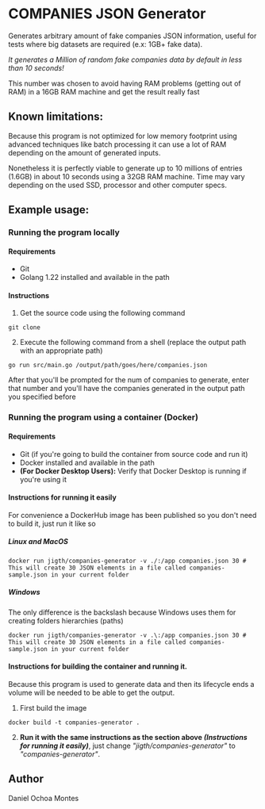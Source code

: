 # COMPANIES JSON Generator

Generates arbitrary amount of fake companies JSON information, useful for tests where big datasets are required (e.x: 1GB+ fake data).

_It generates a Million of random fake companies data by default in less than 10 seconds!_

This number was chosen to avoid having RAM problems (getting out of RAM) in a 16GB RAM machine and get the result really fast

## Known limitations:

Because this program is not optimized for low memory footprint using advanced techniques like batch processing it can use a lot of RAM depending on the amount of generated inputs.

Nonetheless it is perfectly viable to generate up to 10 millions of entries (1.6GB) in about 10 seconds using a 32GB RAM machine. Time may vary depending on the used SSD, processor and other computer specs.

## Example usage: 

### Running the program locally

#### Requirements

* Git
* Golang 1.22 installed and available in the path

#### Instructions

1. Get the source code using the following command

```shell
git clone
```

2. Execute the following command from a shell (replace the output path with an appropriate path)

```shell
go run src/main.go /output/path/goes/here/companies.json
```

After that you'll be prompted for the num of companies to generate, enter that number and you'll have the companies generated in the output path you specified before

### Running the program using a container (Docker)

#### Requirements

* Git (if you're going to build the container from source code and run it)
* Docker installed and available in the path
* **(For Docker Desktop Users):** Verify that Docker Desktop is running if you're using it

#### Instructions for running it easily

For convenience a DockerHub image has been published so you don't need to build it, just run it like so

##### Linux and MacOS

```shell
docker run jigth/companies-generator -v ./:/app companies.json 30 # This will create 30 JSON elements in a file called companies-sample.json in your current folder
```

##### Windows 

The only difference is the backslash because Windows uses them for creating folders hierarchies (paths)

```shell
docker run jigth/companies-generator -v .\:/app companies.json 30 # This will create 30 JSON elements in a file called companies-sample.json in your current folder
```

#### Instructions for building the container and running it.

Because this program is used to generate data and then its lifecycle ends a volume will be needed to be able to get the output.

1. First build the image

```shell
docker build -t companies-generator .
```

2. **Run it with the same instructions as the section above *(Instructions for running it easily)***, just change _"jigth/companies-generator"_ to _"companies-generator"_.


## Author

Daniel Ochoa Montes
